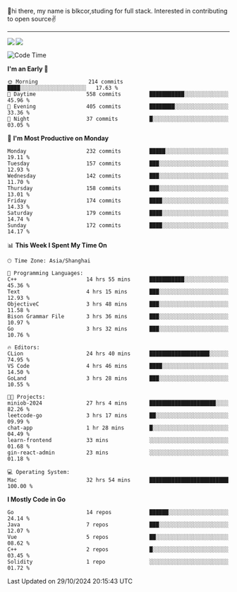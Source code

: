 👋hi there, my name is blkcor,studing for full stack.
Interested in contributing to open source✌️

<hr/>

![](https://github-readme-stats.vercel.app/api?username=blkcor)
<a href="https://github.com/blkcor/github-readme-stats">
    <img align="left" src="https://github-readme-stats.vercel.app/api/top-langs/?username=blkcor&hide=jupyter%20notebook,shaderlab,tex,c%23&langs_count=9" />
</a>


<!--START_SECTION:waka-->
![Code Time](http://img.shields.io/badge/Code%20Time-1%2C397%20hrs%2038%20mins-blue)

**I'm an Early 🐤** 

```text
🌞 Morning                214 commits         ████░░░░░░░░░░░░░░░░░░░░░   17.63 % 
🌆 Daytime                558 commits         ███████████░░░░░░░░░░░░░░   45.96 % 
🌃 Evening                405 commits         ████████░░░░░░░░░░░░░░░░░   33.36 % 
🌙 Night                  37 commits          █░░░░░░░░░░░░░░░░░░░░░░░░   03.05 % 
```
📅 **I'm Most Productive on Monday** 

```text
Monday                   232 commits         █████░░░░░░░░░░░░░░░░░░░░   19.11 % 
Tuesday                  157 commits         ███░░░░░░░░░░░░░░░░░░░░░░   12.93 % 
Wednesday                142 commits         ███░░░░░░░░░░░░░░░░░░░░░░   11.70 % 
Thursday                 158 commits         ███░░░░░░░░░░░░░░░░░░░░░░   13.01 % 
Friday                   174 commits         ████░░░░░░░░░░░░░░░░░░░░░   14.33 % 
Saturday                 179 commits         ████░░░░░░░░░░░░░░░░░░░░░   14.74 % 
Sunday                   172 commits         ████░░░░░░░░░░░░░░░░░░░░░   14.17 % 
```


📊 **This Week I Spent My Time On** 

```text
🕑︎ Time Zone: Asia/Shanghai

💬 Programming Languages: 
C++                      14 hrs 55 mins      ███████████░░░░░░░░░░░░░░   45.36 % 
Text                     4 hrs 15 mins       ███░░░░░░░░░░░░░░░░░░░░░░   12.93 % 
ObjectiveC               3 hrs 48 mins       ███░░░░░░░░░░░░░░░░░░░░░░   11.58 % 
Bison Grammar File       3 hrs 36 mins       ███░░░░░░░░░░░░░░░░░░░░░░   10.97 % 
Go                       3 hrs 32 mins       ███░░░░░░░░░░░░░░░░░░░░░░   10.76 % 

🔥 Editors: 
CLion                    24 hrs 40 mins      ███████████████████░░░░░░   74.95 % 
VS Code                  4 hrs 46 mins       ████░░░░░░░░░░░░░░░░░░░░░   14.50 % 
GoLand                   3 hrs 28 mins       ███░░░░░░░░░░░░░░░░░░░░░░   10.55 % 

🐱‍💻 Projects: 
miniob-2024              27 hrs 4 mins       █████████████████████░░░░   82.26 % 
leetcode-go              3 hrs 17 mins       ██░░░░░░░░░░░░░░░░░░░░░░░   09.99 % 
chat-app                 1 hr 28 mins        █░░░░░░░░░░░░░░░░░░░░░░░░   04.49 % 
learn-frontend           33 mins             ░░░░░░░░░░░░░░░░░░░░░░░░░   01.68 % 
gin-react-admin          23 mins             ░░░░░░░░░░░░░░░░░░░░░░░░░   01.18 % 

💻 Operating System: 
Mac                      32 hrs 54 mins      █████████████████████████   100.00 % 
```

**I Mostly Code in Go** 

```text
Go                       14 repos            ██████░░░░░░░░░░░░░░░░░░░   24.14 % 
Java                     7 repos             ███░░░░░░░░░░░░░░░░░░░░░░   12.07 % 
Vue                      5 repos             ██░░░░░░░░░░░░░░░░░░░░░░░   08.62 % 
C++                      2 repos             █░░░░░░░░░░░░░░░░░░░░░░░░   03.45 % 
Solidity                 1 repo              ░░░░░░░░░░░░░░░░░░░░░░░░░   01.72 % 
```




 Last Updated on 29/10/2024 20:15:43 UTC
<!--END_SECTION:waka-->


